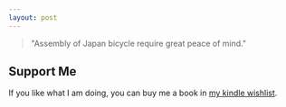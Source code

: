 ```yaml
---
layout: post
---
```


> "Assembly of Japan bicycle require great peace of mind."

## Support Me

If you like what I am doing, you can buy me a book in [my kindle wishlist](http://amzn.com/w/1JLKA0U3N2YB2).

